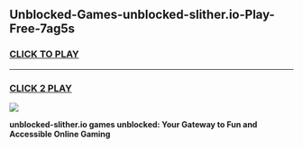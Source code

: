 
## Unblocked-Games-unblocked-slither.io-Play-Free-7ag5s
<h3>
<a href="https://premium76.site?title=unblocked-slither.io&ref=18A1">CLICK TO PLAY</a></h3>
<hr>

<h3>
<a href="https://premium76.site?title=unblocked-slither.io&ref=18A1">CLICK 2 PLAY</a>
  
</h3>

<a href="https://premium76.site?title=unblocked-slither.io&ref=18A1"><img src="https://clearcache.store/games.png"></a>


**unblocked-slither.io games unblocked: Your Gateway to Fun and Accessible Online Gaming**
